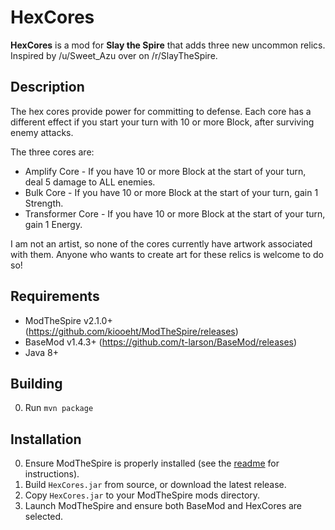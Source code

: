 # HexCores #
**HexCores** is a mod for **Slay the Spire** that adds three new uncommon relics. Inspired by /u/Sweet_Azu over on /r/SlayTheSpire.

## Description ##

The hex cores provide power for committing to defense. Each core has a different effect if you start your turn with 10 or more Block, after surviving enemy attacks.

The three cores are:

* Amplify Core - If you have 10 or more Block at the start of your turn, deal 5 damage to ALL enemies.
* Bulk Core - If you have 10 or more Block at the start of your turn, gain 1 Strength.
* Transformer Core - If you have 10 or more Block at the start of your turn, gain 1 Energy.

I am not an artist, so none of the cores currently have artwork associated with them. Anyone who wants to create art for these relics is welcome to do so!

## Requirements ##
* ModTheSpire v2.1.0+ (https://github.com/kiooeht/ModTheSpire/releases)
* BaseMod v1.4.3+ (https://github.com/t-larson/BaseMod/releases)
* Java 8+

## Building ##
0. Run `mvn package`

## Installation ##
0. Ensure ModTheSpire is properly installed (see the [readme](https://github.com/kiooeht/ModTheSpire/blob/master/README.md) for instructions).
0. Build `HexCores.jar` from source, or download the latest release.
0. Copy `HexCores.jar` to your ModTheSpire mods directory.
0. Launch ModTheSpire and ensure both BaseMod and HexCores are selected.
